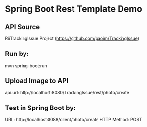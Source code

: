 # Spring Boot Rest Template Demo

## API Source
RiiTrackingIssue Project (https://github.com/paoim/TrackingIssue)

## Run by:
mvn spring-boot:run

## Upload Image to API
api.url: http://localhost:8080/TrackingIssue/rest/photo/create

## Test in Spring Boot by:
URL: http://localhost:8088/client/photo/create
HTTP Method: POST

